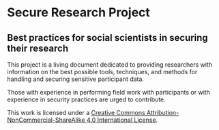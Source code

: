 # Secure Research Project
## Best practices for social scientists in securing their research

This project is a living document dedicated to providing researchers with information on the best possible tools, techniques, and methods for handling and securing sensitive participant data.

Those with experience in performing field work with participants or with experience in security practices are urged to contribute.

This work is licensed under a [Creative Commons Attribution-NonCommercial-ShareAlike 4.0 International License](http://creativecommons.org/licenses/by-nc-sa/4.0/).

